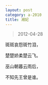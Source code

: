 ```yaml
---
layout: post
category: a-2010
title: 湘妃
---
```


> 2012-04-28

斑斑哀怨斑竹泪，

楚楚娇柔楚云飞。

巫山朝暮云雨后，

不知先王曾是谁。